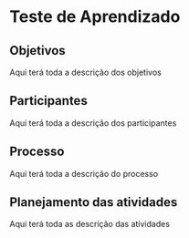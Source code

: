 # Teste de Aprendizado

## Objetivos

Aqui terá toda a descrição dos objetivos

## Participantes

Aqui terá toda a descrição dos participantes

## Processo

Aqui terá toda a descrição do processo

## Planejamento das atividades

Aqui terá toda as descrição das atividades